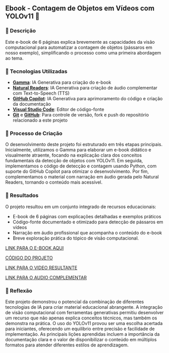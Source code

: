 ## Ebook - Contagem de Objetos em Vídeos com YOLOv11 🌌

### 📒 Descrição
Este e-book de 6 páginas explica brevemente as capacidades da visão computacional para automatizar a contagem de objetos (pássaros em nosso exemplo), simplificando o processo como uma primeira abordagem ao tema.

### 🤖 Tecnologias Utilizadas
- **[Gamma](https://gamma.app/)**: IA Generativa para criação do e-book
- **[Natural Readers](https://www.naturalreaders.com/)**: IA Generativa para criação de áudio complementar com Text-to-Speech (TTS)
- **[GitHub Copilot](https://github.com/features/copilot)**: IA Generativa para aprimoramento do código e criação da documentação
- **[Visual Studio Code](https://code.visualstudio.com/)**: Editor de código-fonte
- **[Git](https://git-scm.com/)** e **[GitHub](https://github.com/)**: Para controle de versão, fork e push do repositório relacionado a este projeto

### 🧐 Processo de Criação
O desenvolvimento deste projeto foi estruturado em três etapas principais. Inicialmente, utilizamos o Gamma para elaborar um e-book didático e visualmente atraente, focando na explicação clara dos conceitos fundamentais da detecção de objetos com YOLOv11. Em seguida, implementamos o código de detecção e contagem usando Python, com suporte do GitHub Copilot para otimizar o desenvolvimento. Por fim, complementamos o material com narração em áudio gerada pelo Natural Readers, tornando o conteúdo mais acessível.

### 🚀 Resultados
O projeto resultou em um conjunto integrado de recursos educacionais:
- E-book de 6 páginas com explicações detalhadas e exemplos práticos
- Código-fonte documentado e otimizado para detecção de pássaros em vídeos
- Narração em áudio profissional que acompanha o conteúdo do e-book
- Breve exploração prática do tópico de visão computacional.

[LINK PARA O E-BOOK AQUI](./assets/Contagem-de-Objetos-em-Videos-com-YOLOv11.pdf)

[CÓDIGO DO PROJETO](./code)

[LINK PARA O VIDEO RESULTANTE](./code/output_videos/object_counting_output.mp4)

[LINK PARA O AUDIO COMPLEMENTAR](./assets/computer_vision_audio_pt_br.mp3)


### 💭 Reflexão
Este projeto demonstrou o potencial da combinação de diferentes tecnologias de IA para criar material educacional abrangente. A integração de visão computacional com ferramentas generativas permitiu desenvolver um recurso que não apenas explica conceitos técnicos, mas também os demonstra na prática. O uso do YOLOv11 provou ser uma escolha acertada para iniciantes, oferecendo um equilíbrio entre precisão e facilidade de implementação. As principais lições aprendidas incluem a importância da documentação clara e o valor de disponibilizar o conteúdo em múltiplos formatos para atender diferentes estilos de aprendizagem.

